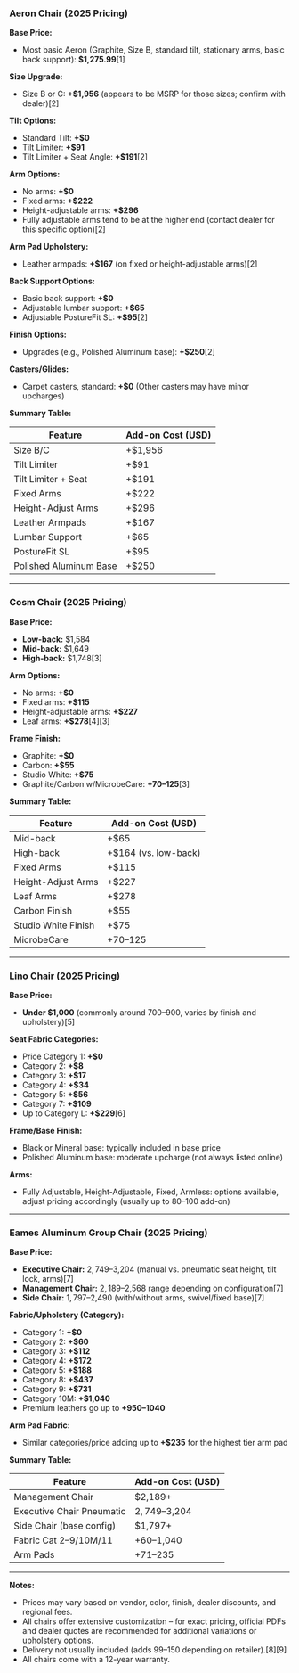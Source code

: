 ### **Aeron Chair (2025 Pricing)**

**Base Price:**
- Most basic Aeron (Graphite, Size B, standard tilt, stationary arms, basic back support): **$1,275.99**[1]

**Size Upgrade:**
- Size B or C: **+$1,956** (appears to be MSRP for those sizes; confirm with dealer)[2]

**Tilt Options:**
- Standard Tilt: **+$0**
- Tilt Limiter: **+$91**
- Tilt Limiter + Seat Angle: **+$191**[2]

**Arm Options:**
- No arms: **+$0**
- Fixed arms: **+$222**
- Height-adjustable arms: **+$296**
- Fully adjustable arms tend to be at the higher end (contact dealer for this specific option)[2]

**Arm Pad Upholstery:**
- Leather armpads: **+$167** (on fixed or height-adjustable arms)[2]

**Back Support Options:**
- Basic back support: **+$0**
- Adjustable lumbar support: **+$65**
- Adjustable PostureFit SL: **+$95**[2]

**Finish Options:**
- Upgrades (e.g., Polished Aluminum base): **+$250**[2]

**Casters/Glides:**
- Carpet casters, standard: **+$0** (Other casters may have minor upcharges)

**Summary Table:**

| Feature                | Add-on Cost (USD)           |
|------------------------|-----------------------------|
| Size B/C               | +$1,956                     |
| Tilt Limiter           | +$91                        |
| Tilt Limiter + Seat    | +$191                       |
| Fixed Arms             | +$222                       |
| Height-Adjust Arms     | +$296                       |
| Leather Armpads        | +$167                       |
| Lumbar Support         | +$65                        |
| PostureFit SL          | +$95                        |
| Polished Aluminum Base | +$250                       |

***

### **Cosm Chair (2025 Pricing)**

**Base Price:**  
- **Low-back:** $1,584  
- **Mid-back:** $1,649  
- **High-back:** $1,748[3]

**Arm Options:**
- No arms: **+$0**
- Fixed arms: **+$115**
- Height-adjustable arms: **+$227**
- Leaf arms: **+$278**[4][3]

**Frame Finish:**
- Graphite: **+$0**
- Carbon: **+$55**
- Studio White: **+$75**
- Graphite/Carbon w/MicrobeCare: **+$70–$125**[3]

**Summary Table:**

| Feature                | Add-on Cost (USD)           |
|------------------------|-----------------------------|
| Mid-back               | +$65                        |
| High-back              | +$164 (vs. low-back)        |
| Fixed Arms             | +$115                       |
| Height-Adjust Arms     | +$227                       |
| Leaf Arms              | +$278                       |
| Carbon Finish          | +$55                        |
| Studio White Finish    | +$75                        |
| MicrobeCare            | +$70–$125                   |

***

### **Lino Chair (2025 Pricing)**

**Base Price:**  
- **Under $1,000** (commonly around $700–$900, varies by finish and upholstery)[5]

**Seat Fabric Categories:**
- Price Category 1: **+$0**
- Category 2: **+$8**
- Category 3: **+$17**
- Category 4: **+$34**
- Category 5: **+$56**
- Category 7: **+$109**
- Up to Category L: **+$229**[6]

**Frame/Base Finish:**
- Black or Mineral base: typically included in base price
- Polished Aluminum base: moderate upcharge (not always listed online)

**Arms:**
- Fully Adjustable, Height-Adjustable, Fixed, Armless: options available, adjust pricing accordingly (usually up to $80–$100 add-on)

***

### **Eames Aluminum Group Chair (2025 Pricing)**

**Base Price:**
- **Executive Chair:** $2,749–$3,204 (manual vs. pneumatic seat height, tilt lock, arms)[7]
- **Management Chair:** $2,189–$2,568 range depending on configuration[7]
- **Side Chair:** $1,797–$2,490 (with/without arms, swivel/fixed base)[7]

**Fabric/Upholstery (Category):**
- Category 1: **+$0**
- Category 2: **+$60**
- Category 3: **+$112**
- Category 4: **+$172**
- Category 5: **+$188**
- Category 8: **+$437**
- Category 9: **+$731**
- Category 10M: **+$1,040**
- Premium leathers go up to **+$950–$1040**

**Arm Pad Fabric:**
- Similar categories/price adding up to **+$235** for the highest tier arm pad

**Summary Table:**

| Feature                       | Add-on Cost (USD)           |
|-------------------------------|-----------------------------|
| Management Chair              | $2,189+                     |
| Executive Chair Pneumatic     | $2,749–$3,204               |
| Side Chair (base config)      | $1,797+                     |
| Fabric Cat 2–9/10M/11         | +$60–$1,040                 |
| Arm Pads                      | +$71–$235                   |

***

**Notes:**
- Prices may vary based on vendor, color, finish, dealer discounts, and regional fees.
- All chairs offer extensive customization – for exact pricing, official PDFs and dealer quotes are recommended for additional variations or upholstery options.
- Delivery not usually included (adds $99–$150 depending on retailer).[8][9]
- All chairs come with a 12-year warranty.